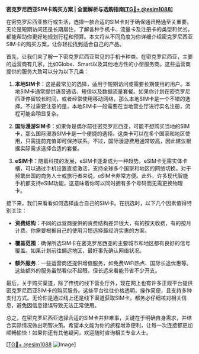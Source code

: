 **密克罗尼西亚SIM卡购买方案 | 全面解析与选购指南[[TG💪+ @esim1088](https://t.me/s/esim1088)]**

在密克罗尼西亚旅行或生活，选择一款合适的SIM卡对于确保通讯畅通至关重要。无论是短期访问还是长期居住，了解各种手机卡、流量卡及注册卡的类型和优劣，都能帮助你更好地规划行程和预算。本文将从不同角度为你详细介绍密克罗尼西亚SIM卡的购买方案，让你轻松找到适合自己的产品。

首先，让我们来了解一下密克罗尼西亚常见的手机卡种类。在密克罗尼西亚，主要的运营商有几家，比如Globe、Smart以及其他地方性的小型服务商。这些运营商提供的服务大致可以分为以下几类：

1. **本地SIM卡**：这是最常见的选择，适用于短期访问或需要长期使用的用户。本地SIM卡通常提供语音通话、短信以及数据流量套餐。如果你计划在密克罗尼西亚停留较长时间，或者经常使用移动网络，那么本地SIM卡是一个不错的选择。不过需要注意的是，本地SIM卡一般需要在当地营业厅进行实名注册，流程可能会稍显复杂。

2. **国际漫游SIM卡**：如果你是偶尔前往密克罗尼西亚，可能不想购买当地的SIM卡，那么国际漫游SIM卡是一个便捷的选择。这类卡可以在多个国家和地区使用，只需提前充值即可保持联系。不过，国际漫游费用通常较高，因此建议根据实际需求选择合适的套餐。

3. **eSIM卡**：随着科技的发展，eSIM卡逐渐成为一种趋势。eSIM卡无需实体卡槽，可以通过手机设置直接激活，支持全球多个国家和地区的网络切换。对于频繁出国的商务人士或旅行者来说，eSIM卡非常方便。此外，许多现代智能手机都支持eSIM功能，这意味着你可以同时拥有多个号码而无需更换物理卡。

接下来，我们来看看如何选择适合自己的SIM卡。在挑选时，以下几个因素值得特别关注：

- **资费结构**：不同的运营商提供的资费结构差异很大，有的按天收费，有的按月计费。你需要根据自己的使用习惯选择最经济实惠的方案。
  
- **覆盖范围**：确保所选SIM卡在密克罗尼西亚的主要城市和地区都有良好的信号覆盖。如果计划前往偏远地区，最好事先确认网络状况。

- **额外服务**：一些运营商还提供增值服务，如免费WiFi热点、国际长途优惠等。这些额外的服务虽然看似不起眼，但长远来看能节省不少开支。

最后，关于购买渠道，除了传统的线下营业厅外，现在网上也有许多正规平台提供密克罗尼西亚SIM卡的购买服务。这些平台往往价格透明，操作简便，且支持多种支付方式。无论你是通过线上还是线下渠道获取SIM卡，都务必仔细核对相关信息，避免因信息错误导致无法正常使用。

总之，在密克罗尼西亚选择合适的SIM卡并非难事，关键在于明确自身需求，并结合实际情况做出明智决策。希望本文能为你的旅程增添便利，让每一次连接都更加顺畅愉快！如果你还有其他疑问，欢迎随时咨询相关专业人士。

[[TG💪+ @esim1088](https://t.me/s/esim1088) ![Image](https://i.postimg.cc/4NQfJmqS/Snipaste-2025-05-13-00-14-12.png)]